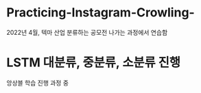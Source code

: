 # Practicing-Instagram-Crowling-
2022년 4월, 텍마 산업 분류하는 공모전 나가는 과정에서 연습함
# LSTM 대분류, 중분류, 소분류 진행
앙상블 학습 진행 과정 중

